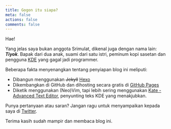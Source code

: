 ```yaml
---
title: Gogon itu siapa?
meta: false
actions: false
comments: false
---
```


Hae!

Yang jelas saya bukan anggota Srimulat, dikenal juga dengan nama lain: **_Tiyok_**. Bapak dari dua anak, suami dari satu istri, peminum kopi sasetan dan pengguna [KDE](http://www.kde.org) yang gagal jadi programmer.

Beberapa fakta menyenangkan tentang penyiapan blog ini meliputi:

* Dibangun menggunakan ~~Jekyll~~ [Hexo](http://hexo.io)
* Dikembangkan di GitHub dan dihosting secara gratis di [GitHub Pages](https://pages.github.com)
* Diketik menggunakan (Neo)Vim, tapi lebih sering menggunakan [Kate - Advanced Text Editor](http://www.kate-editor.org), penyunting teks KDE yang menakjubkan.

Punya pertanyaan atau saran? Jangan ragu untuk menyampaikan kepada saya di [Twitter](https://twitter.com/go2n).

Terima kasih sudah mampir dan membaca blog ini.
